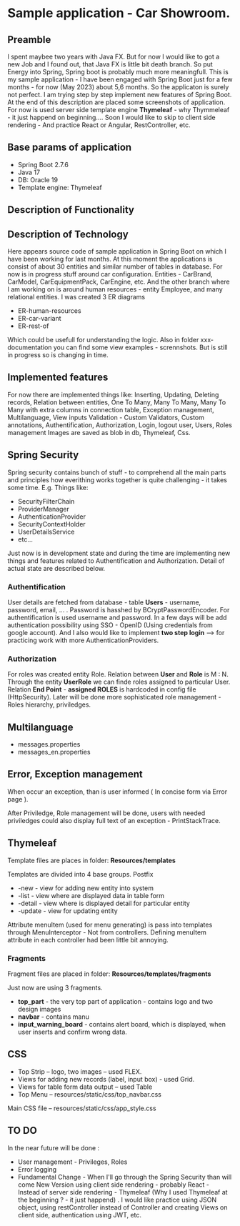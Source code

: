 # Sample application - Car Showroom. 

## Preamble
I spent maybee two years with Java FX. But for now I would like to got a new Job and I found out, that Java FX is little bit death branch. 
So put Energy into Spring, Spring boot is probably much more meaningfull.
This is my sample application - I have been engaged with Spring Boot just for a few months - for now (May 2023) about 5,6 months. 
So the applicaton is surely not perfect. I am trying step by step implement new features of Spring Boot. At the end of this description are placed some 
screenshots of application. For now is used server side template engine **Thymeleaf** - why Thymmeleaf - it just happend on beginning.... Soon I would like 
to skip to client side rendering - And practice React or Angular, RestController, etc. 

## Base params of application
+ Spring Boot 2.7.6
+ Java 17
+ DB: Oracle 19
+ Template engine: Thymeleaf

## Description of Functionality

## Description of Technology

Here appears source code of sample application in Spring Boot on which I have been working for last months. 
At this moment the applications is consist of about 30 entities and similar number of tables in database. 
For now is in progress stuff around car configuration. Entities - CarBrand, CarModel, CarEquipmentPack, CarEngine, etc.
And the other branch where I am working on is around human resources - entity Employee, and many relational entities.
I was created 3 ER diagrams 

+ ER-human-resources
+ ER-car-variant
+ ER-rest-of

Which could be usefull for understanding the logic.
Also in folder xxx-documentation you can find some view examples - scrennshots. But is still in progress so is changing in time. 

## Implemented features
For now there are implemented things like:
Inserting, Updating, Deleting records, Relation between entities, One To Many, Many To Many, Many To Many with extra columns in connection table, Exception management,  Multilanguage, 
View inputs Validation - Custom Validators, Custom annotations, Authentification, Authorization, Login, logout user, Users, Roles management
Images are saved as blob in db, Thymeleaf, Css.


## Spring Security
Spring security contains bunch of stuff - to comprehend all the main parts and principles how everithing works together is quite challenging - it takes some time. E.g. Things like:

+ SecurityFilterChain
+ ProviderManager
+ AuthenticationProvider
+ SecurityContextHolder
+ UserDetailsService
+ etc...

Just now is in development state and during the time are implementing new things and features related to Authentification and Authorization. Detail of  actual state are described below.
### Authentification
User details are fetched from database - table **Users** - username, password, email, ... . Password is hasshed by BCryptPasswordEncoder. 
For authentification is used username and password. In a few days will be add authentication possibility using SSO - OpenID (Using credentials from google account). 
And I also would like to implement **two step login** --> for practicing work with more AuthenticationProviders. 


### Authorization 
For roles was created entity Role. Relation between **User** and **Role** is M : N. Through the entity **UserRole** we can finde roles assigned to particular User. 
Relation **End Point** - **assigned ROLES** is hardcoded in config file (HttpSecurity). Later will be done more sophisticated role management - Roles hierarchy, priviledges.




## Multilanguage
+ messages.properties
+ messages_en.properties

## Error, Exception management
When occur an exception, than is user informed ( In concise form via Error page ).

After Priviledge, Role management will be done, users with needed priviledges could
also display full text of an exception - PrintStackTrace. 

## Thymeleaf

Template files are places in folder: **Resources/templates**

Templates are divided into 4 base groups.
Postfix
+ -new - view for adding new entity into system
+ -list - view where are displayed data in table form
+ -detail - view where is displayed detail for particular entity
+ -update - view for updating entity

Attribute menuItem (used for menu generating) is pass into templates through MenuInterceptor - Not from controllers.
Defining menuItem attribute in each controller had been little bit annoying.

### Fragments

Fragment files are placed in folder: **Resources/templates/fragments**

Just now are using 3 fragments.
+ **top_part** - the very top part of application - contains logo and two design images
+ **navbar** - contains manu
+ **input_warning_board** - contains alert board, which is displayed, when user inserts and confirm wrong data.

## CSS
+ Top Strip – logo, two images – used FLEX. 
+ Views for adding new records (label, input box) - used Grid. 
+ Views for table form data output – used Table 
+ Top Menu – resources/static/css/top_navbar.css

Main CSS file – resources/static/css/app_style.css


## TO DO
In the near future will be done :

+ User management - Privileges, Roles 
+ Error logging
+ Fundamental Change  - When I'll go through the Spring Security than will come New Version using client side rendering - probably React - Instead of server side rendering - Thymeleaf (Why I used Thymeleaf at the beginning ? - it just happend) . I would like practice using JSON object, using restController instead of Controller and creating Views on client side, authentication using JWT, etc.
